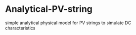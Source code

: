 # Analytical-PV-string
 simple analytical physical model for PV strings to simulate DC characteristics
